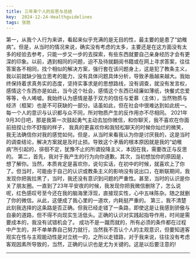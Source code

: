 ```yaml
---
title: 三年来个人的反思与总结
key:  2024-12-24-Healthguidelines
tags: 张驰
---
```

  第一，从我个人行为来讲，看起来似乎充满的是无目的性，最主要的是患了“幼稚病”。但是，从当时的情况来说，确实没有考虑的太多，主要还是在这方面没有太多的经验去参考，只能一步又一步的去探索，有些东西就要自己亲身经历才会有更深的印象。以前，遇到相同的问题，迫不及待就翻阅书籍或在网上寻求答案，往往答案各不相同，找个相似的解决方案，强行套在该问题身上，这是犯了教条主义，我以前就缺少独立思考的能力，没有具体问题具体分析，导致矛盾越来越大。我始终保持着求真务实的态度，坚持实事求是的思想路线，没有调查，就没有发言权，感情这个东西亦是如此，当今这个社会，感情这个东西已经廉如薄纸，快餐式恋爱等等，令人唏嘘。我始终认为感情是基于双方的信任与爱慕（主体），当然物质与经济（框架）也是不可获缺的一部分。话虽如此，但在社会中很难达到如此统一。每一个人的意识与认识都与众不同，所对物质产生的反作用亦不尽相同。
2021年9月30日吧，那是我第一次鼓起勇气主动去加你微信，和你聊天，我不喜欢在你面前扭捏让你不舒服的样子， 我真的更喜欢你和我轻松聊天的时候你灿烂的微笑，我无法确信你对我的感觉如何。但是，从当时来看我认为你是讨厌我的，这是当时的调查结论，解决方案就是及时止损。导致这个矛盾的根本原因就是我的“幼稚病”所引起的，徘徊不定，犹豫不止的所谓投降主义，本因在我，需要改正与反思的。
第二，首先，我对于我产生的行为向你道歉。其次，当初想加你的原因是，想了解你。当然，本质肯定是喜欢你，说句实话，在初中的时候，就喜欢上了你了。但当时，可能由于自己的认识或教条主义的影响没有说出口，在断联期间，我发现你把我拉黑了，当时，我还没有意识到问题的严重性。甚至，当时的认识是你关了朋友圈。一直到了23年平安夜的时候，我发现你把我微信删除了，怎么说呢，红色感叹号至今还在我的脑海里浮现，直接现实性，心中五味陈杂。随之就删了你的微信。从此，这便成了我心里的一道坎，内耗挺严重的。
第三，我不清楚此刻我选择的这条路是否正确。但我已经走错了一条路，即使这是让我感到骄傲与自豪的道路，但不得不向现实生活低头。正确的认识对实践起指导作用，时间是需要成本的，我没有试错机会了。 成功不是一蹴而就的，所有必须的条件都在过程中产生的，并不单单靠自己努力就行，当然我不否认个人的主观意识，但要知道客观实在性与主观能动性是对立统一的，之所以走错路，对于我来说，往往没有考虑客观因素所导致的，当然，正确的认识也是尤为关键的。这是以后要注意的!

---
